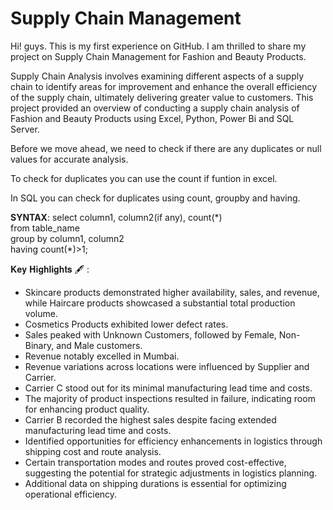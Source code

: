 # Supply Chain Management
Hi! guys. This is my first experience on GitHub. I am thrilled to share my project on Supply Chain Management for Fashion and Beauty Products.

Supply Chain Analysis involves examining different aspects of a supply chain to identify areas for improvement and enhance the overall efficiency of the supply chain, ultimately delivering greater value to customers. This project provided an overview of conducting a supply chain analysis of Fashion and Beauty Products using Excel, Python, Power Bi and SQL Server.

Before we move ahead, we need to check if there are any duplicates or null values for accurate analysis.

To check for duplicates you can use the count if funtion in excel.

In SQL you can check for duplicates using count, groupby and having.

**SYNTAX**:
select column1, column2(if any), count(\*)  
from table_name  
group by column1, column2  
having count(\*)>1;

𝐊𝐞𝐲 𝐇𝐢𝐠𝐡𝐥𝐢𝐠𝐡𝐭𝐬 🖋 :
- Skincare products demonstrated higher availability, sales, and revenue, while Haircare products showcased a substantial total production volume.
- Cosmetics Products exhibited lower defect rates.
- Sales peaked with Unknown Customers, followed by Female, Non-Binary, and Male customers.
- Revenue notably excelled in Mumbai.
- Revenue variations across locations were influenced by Supplier and Carrier.
- Carrier C stood out for its minimal manufacturing lead time and costs.
- The majority of product inspections resulted in failure, indicating room for enhancing product quality.
- Carrier B recorded the highest sales despite facing extended manufacturing lead time and costs.
- Identified opportunities for efficiency enhancements in logistics through shipping cost and route analysis.
- Certain transportation modes and routes proved cost-effective, suggesting the potential for strategic adjustments in logistics planning.
- Additional data on shipping durations is essential for optimizing operational efficiency.
